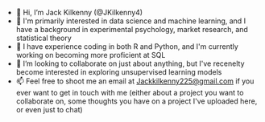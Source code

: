 - 👋 Hi, I’m Jack Kilkenny (@JKilkenny4)
- 👀 I'm primarily interested in data science and machine learning, and I have a background in experimental psychology, market research, and statistical theory
- 🌱 I have experience coding in both R and Python, and I'm currently working on becoming more proficient at SQL
- 💞️ I’m looking to collaborate on just about anything, but I've recenelty become interested in exploring unsupervised learning models
- 📫 Feel free to shoot me an email at Jackkilkenny225@gmail.com if you ever want to get in touch with me (either about a project you want to collaborate on, some thoughts you have on a project I've uploaded here, or even just to chat)


